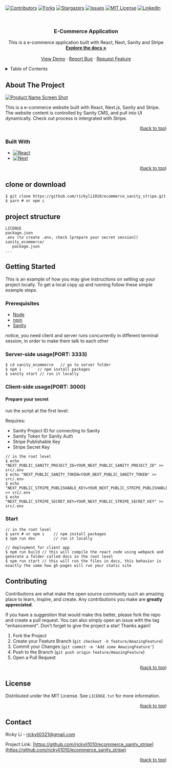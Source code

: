 <!-- PROJECT SHIELDS -->
<!--
*** I'm using markdown "reference style" links for readability.
*** Reference links are enclosed in brackets [ ] instead of parentheses ( ).
*** See the bottom of this document for the declaration of the reference variables
*** for contributors-url, forks-url, etc. This is an optional, concise syntax you may use.
*** https://www.markdownguide.org/basic-syntax/#reference-style-links
-->
[![Contributors][contributors-shield]][contributors-url]
[![Forks][forks-shield]][forks-url]
[![Stargazers][stars-shield]][stars-url]
[![Issues][issues-shield]][issues-url]
[![MIT License][license-shield]][license-url]
[![LinkedIn][linkedin-shield]][linkedin-url]



<!-- PROJECT LOGO -->
<br />
<div align="center">

<h3 align="center">E-Commerce Application</h3>

  <p align="center">
    This is a e-commerce application built with React, Next, Sanity and Stripe
    <br />
    <a href="https://github.com/rickyli1010/ecommerce_sanity_stripe"><strong>Explore the docs »</strong></a>
    <br />
    <br />
    <a href="https://ecommerce-sanity-stripe-opal-phi.vercel.app/">View Demo</a>
    ·
    <a href="https://github.com/rickyli1010/ecommerce_sanity_stripe/issues">Report Bug</a>
    ·
    <a href="https://github.com/rickyli1010/ecommerce_sanity_stripe/issues">Request Feature</a>
  </p>
</div>



<!-- TABLE OF CONTENTS -->
<details>
  <summary>Table of Contents</summary>
  <ol>
    <li>
      <a href="#about-the-project">About The Project</a>
      <ul>
        <li><a href="#built-with">Built With</a></li>
      </ul>
    </li>
    <li>
      <a href="#getting-started">Getting Started</a>
      <ul>
        <li><a href="#prerequisites">Prerequisites</a></li>
        <li><a href="#start">Start</a></li>
      </ul>
    </li>
    <li><a href="#contributing">Contributing</a></li>
    <li><a href="#license">License</a></li>
    <li><a href="#contact">Contact</a></li>
  </ol>
</details>



<!-- ABOUT THE PROJECT -->
## About The Project

[![Product Name Screen Shot][product-screenshot]](https://github.com/rickyli1010/ecommerce_sanity_stripe/assets/29339402/1e499490-e64e-4f61-b3f4-d1e2904734fa)


This is a e-commerce website built with React, Next.js, Sanity and Stripe. The website content is controlled by Sanity CMS, and pull into UI dynamically. Check out process is intergrated with Stripe. 

<p align="right">(<a href="#readme-top">back to top</a>)</p>



### Built With

* [![React][React.js]][React-url]
* [![Next][Next.js]][Next-url]

<p align="right">(<a href="#readme-top">back to top</a>)</p>

<!-- CLONE OR DOWNLOAD -->
## clone or download
```terminal
$ git clone https://github.com/rickyli1010/ecommerce_sanity_stripe.git
$ yarn # or npm i
```

<!-- PROJECT STRUCTURE -->
## project structure
```terminal
LICENSE
package.json
.env (to create .env, check [prepare your secret session])
sanity_ecommerce/
   package.json
...
```


<!-- GETTING STARTED -->
## Getting Started

This is an example of how you may give instructions on setting up your project locally.
To get a local copy up and running follow these simple example steps.

### Prerequisites
- [Node](https://nodejs.org/en/download/) 
- [npm](https://nodejs.org/en/download/package-manager/)
- [Sanity](https://www.npmjs.com/package/sanity)

notice, you need client and server runs concurrently in different terminal session, in order to make them talk to each other

### Server-side usage(PORT: 3333)

```terminal
$ cd sanity_ecommerce   // go to server folder
$ npm i       // npm install packages
$ sanity start // run it locally
```

### Client-side usage(PORT: 3000)

#### Prepare your secret

run the script at the first level:

Requires: 
- Sanity Project ID for connecting to Sanity
- Sanity Token for Sanity Auth
- Stripe Publishable Key
- Stripe Secret Key

```terminal
// in the root level
$ echo "NEXT_PUBLIC_SANITY_PROJECT_ID=YOUR_NEXT_PUBLIC_SANITY_PROJECT_ID" >> src/.env
$ echo "NEXT_PUBLIC_SANITY_TOKEN=YOUR_NEXT_PUBLIC_SANITY_TOKEN" >> src/.env
$ echo "NEXT_PUBLIC_STRIPE_PUBLISHABLE_KEY=YOUR_NEXT_PUBLIC_STRIPE_PUBLISHABLE_KEY" >> src/.env
$ echo "NEXT_PUBLIC_STRIPE_SECRET_KEY=YOUR_NEXT_PUBLIC_STRIPE_SECRET_KEY" >> src/.env
```

### Start

```terminal
// in the root level
$ yarn # or npm i    // npm install packages
$ npm run dev        // run it locally

// deployment for client app
$ npm run build // this will compile the react code using webpack and generate a folder called docs in the root level
$ npm run start // this will run the files in docs, this behavior is exactly the same how gh-pages will run your static site
```


<!-- CONTRIBUTING -->
## Contributing

Contributions are what make the open source community such an amazing place to learn, inspire, and create. Any contributions you make are **greatly appreciated**.

If you have a suggestion that would make this better, please fork the repo and create a pull request. You can also simply open an issue with the tag "enhancement".
Don't forget to give the project a star! Thanks again!

1. Fork the Project
2. Create your Feature Branch (`git checkout -b feature/AmazingFeature`)
3. Commit your Changes (`git commit -m 'Add some AmazingFeature'`)
4. Push to the Branch (`git push origin feature/AmazingFeature`)
5. Open a Pull Request

<p align="right">(<a href="#readme-top">back to top</a>)</p>



<!-- LICENSE -->
## License

Distributed under the MIT License. See `LICENSE.txt` for more information.

<p align="right">(<a href="#readme-top">back to top</a>)</p>



<!-- CONTACT -->
## Contact

Ricky Li - rickyli0321@gmail.com

Project Link: [https://github.com/rickyli1010/ecommerce_sanity_stripe](https://github.com/rickyli1010/ecommerce_sanity_stripe)

<p align="right">(<a href="#readme-top">back to top</a>)</p>




<!-- MARKDOWN LINKS & IMAGES -->
<!-- https://www.markdownguide.org/basic-syntax/#reference-style-links -->
[contributors-shield]: https://img.shields.io/github/contributors/rickyli1010/ecommerce_sanity_stripe.svg?style=for-the-badge
[contributors-url]: https://github.com/rickyli1010/ecommerce_sanity_stripe/graphs/contributors
[forks-shield]: https://img.shields.io/github/forks/rickyli1010/ecommerce_sanity_stripe.svg?style=for-the-badge
[forks-url]: https://github.com/rickyli1010/ecommerce_sanity_stripe/network/members
[stars-shield]: https://img.shields.io/github/stars/rickyli1010/ecommerce_sanity_stripe.svg?style=for-the-badge
[stars-url]: https://github.com/rickyli1010/ecommerce_sanity_stripe/stargazers
[issues-shield]: https://img.shields.io/github/issues/rickyli1010/ecommerce_sanity_stripe.svg?style=for-the-badge
[issues-url]: https://github.com/rickyli1010/ecommerce_sanity_stripe/issues
[license-shield]: https://img.shields.io/github/license/rickyli1010/ecommerce_sanity_stripe.svg?style=for-the-badge
[license-url]: https://github.com/rickyli1010/ecommerce_sanity_stripe/blob/main/LICENSE
[linkedin-shield]: https://img.shields.io/badge/-LinkedIn-black.svg?style=for-the-badge&logo=linkedin&colorB=555
[linkedin-url]: https://linkedin.com/in/ricky1010
[product-screenshot]: https://github.com/rickyli1010/ecommerce_sanity_stripe/assets/29339402/9f6b365a-c775-4905-8b4b-c9cfea152f53
[Next.js]: https://img.shields.io/badge/next.js-000000?style=for-the-badge&logo=nextdotjs&logoColor=white
[Next-url]: https://nextjs.org/
[React.js]: https://img.shields.io/badge/React-20232A?style=for-the-badge&logo=react&logoColor=61DAFB
[React-url]: https://reactjs.org/
[Vue.js]: https://img.shields.io/badge/Vue.js-35495E?style=for-the-badge&logo=vuedotjs&logoColor=4FC08D
[Vue-url]: https://vuejs.org/
[Angular.io]: https://img.shields.io/badge/Angular-DD0031?style=for-the-badge&logo=angular&logoColor=white
[Angular-url]: https://angular.io/
[Svelte.dev]: https://img.shields.io/badge/Svelte-4A4A55?style=for-the-badge&logo=svelte&logoColor=FF3E00
[Svelte-url]: https://svelte.dev/
[Laravel.com]: https://img.shields.io/badge/Laravel-FF2D20?style=for-the-badge&logo=laravel&logoColor=white
[Laravel-url]: https://laravel.com
[Bootstrap.com]: https://img.shields.io/badge/Bootstrap-563D7C?style=for-the-badge&logo=bootstrap&logoColor=white
[Bootstrap-url]: https://getbootstrap.com
[JQuery.com]: https://img.shields.io/badge/jQuery-0769AD?style=for-the-badge&logo=jquery&logoColor=white
[JQuery-url]: https://jquery.com 
[TailwindCSS.com]: https://img.shields.io/badge/tailwindcss-%2338B2AC.svg?style=for-the-badge&logo=tailwind-css&logoColor=white
[TailwindCSS-url]: https://tailwindcss.com/ 
